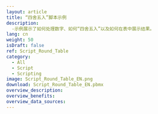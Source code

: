```yaml
---
layout: article
title: “四舍五入”脚本示例
description: 
  -示例展示了如何处理数字、如何“四舍五入”以及如何在表中展示结果。
lang: cn
weight: 50
isDraft: false
ref: Script_Round_Table
category:
  - All
  - Script
  - Scripting
image: Script_Round_Table_EN.png
download: Script_Round_Table_EN.pbmx
overview_description:
overview_benefits:
overview_data_sources:
---
```

